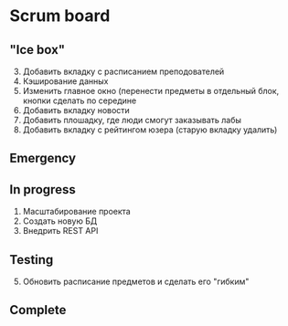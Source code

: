 # Scrum board

"Ice box"
---------------------  
3. Добавить вкладку с расписанием преподователей  
4. Кэширование данных  
6. Изменить главное окно (перенести предметы в отдельный блок, кнопки сделать по середине  
7. Добавить вкладку новости  
8. Добавить плошадку, где люди смогут заказывать лабы  
9. Добавить вкладку с рейтингом юзера (старую вкладку удалить)  


Emergency
---------------------

In progress
---------------------
1. Масштабирование проекта  
2. Создать новую БД  
10. Внедрить REST API  

Testing
---------------------
5. Обновить расписание предметов и сделать его "гибким"  

Complete
---------------------
